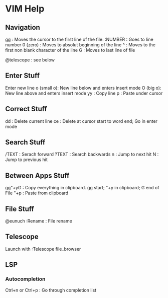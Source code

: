 # VIM Help

## Navigation

gg : Moves the cursor to the first line of the file.
:NUMBER : Goes to line number
0 (zero) : Moves to absolut beginning of the line
^ : Moves to the first non blank character of the line
G : Moves to last line of file

@telescope : see below

## Enter Stuff

Enter new line
o (small o): New line below and enters insert mode
O (big o): New line above and enters insert mode
yy : Copy line
p : Paste under cursor


## Correct Stuff

dd : Delete current line
ce : Delete at cursor start to word end; Go in enter mode

## Search Stuff

/TEXT : Serach forward
?TEXT : Search backwards
n : Jump to next hit
N : Jump to previous hit

## Between Apps Stuff

gg"+yG : Copy everything in clipboard. gg start; "+y in clipboard; G end of File
"+p : Paste from clipboard  

## File Stuff

@eunuch :Rename : File rename

## Telescope

Launch with :Telescope file_browser

## LSP 

### Autocompletion

Ctrl+n or Ctrl+p : Go through completion list

